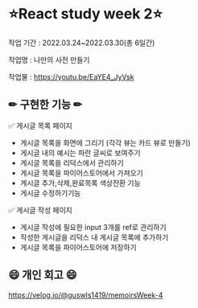 # ⭐React study week 2⭐
작업 기간 : 2022.03.24~2022.03.30(총 6일간)

작업명 : 나만의 사전 만들기

작업물 : https://youtu.be/EaYE4_JyVsk


## ✏ 구현한 기능 ✏

✅ 게시글 목록 페이지<br>
- 게시글 목록을 화면에 그리기 (각각 뷰는 카드 뷰로 만들기) <br>
- 게시글 내의 예시는 파란 글씨로 보여주기<br>
- 게시글 목록을 리덕스에서 관리하기<br>
- 게시글 목록을 파이어스토어에서 가져오기<br>
- 게시글 추가,삭제,완료목록 색상전환 기능<br>
- 게시글 수정하기기능 

✅ 게시글 작성 페이지<br>
- 게시글 작성에 필요한 input 3개를 ref로 관리하기<br>
- 작성한 게시글을 리덕스 내 게시글 목록에 추가하기<br>
- 게시글 목록을 파이어스토어에 저장하기<br>


## 😄 개인 회고 😄
https://velog.io/@guswls1419/memoirsWeek-4
